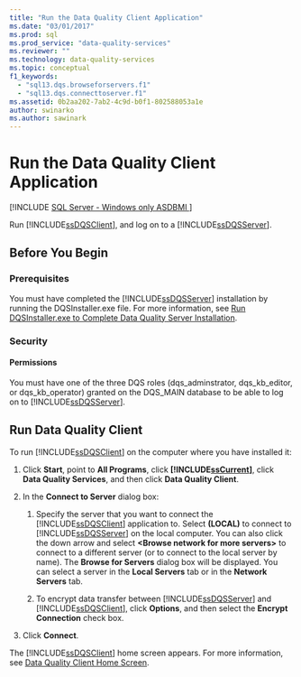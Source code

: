 ```yaml
---
title: "Run the Data Quality Client Application"
ms.date: "03/01/2017"
ms.prod: sql
ms.prod_service: "data-quality-services"
ms.reviewer: ""
ms.technology: data-quality-services
ms.topic: conceptual
f1_keywords: 
  - "sql13.dqs.browseforservers.f1"
  - "sql13.dqs.connecttoserver.f1"
ms.assetid: 0b2aa202-7ab2-4c9d-b0f1-802588053a1e
author: swinarko
ms.author: sawinark
---
```

# Run the Data Quality Client Application

[!INCLUDE [SQL Server - Windows only ASDBMI  ](../includes/applies-to-version/sql-windows-only-asdbmi.md)]

  Run [!INCLUDE[ssDQSClient](../includes/ssdqsclient-md.md)], and log on to a [!INCLUDE[ssDQSServer](../includes/ssdqsserver-md.md)].  
  
##  <a name="BeforeYouBegin"></a> Before You Begin  
  
###  <a name="Prerequisites"></a> Prerequisites  
 You must have completed the [!INCLUDE[ssDQSServer](../includes/ssdqsserver-md.md)] installation by running the DQSInstaller.exe file. For more information, see [Run DQSInstaller.exe to Complete Data Quality Server Installation](../data-quality-services/install-windows/run-dqsinstaller-exe-to-complete-data-quality-server-installation.md).  
  
###  <a name="Security"></a> Security  
  
####  <a name="Permissions"></a> Permissions  
 You must have one of the three DQS roles (dqs_adminstrator, dqs_kb_editor, or dqs_kb_operator) granted on the DQS_MAIN database to be able to log on to [!INCLUDE[ssDQSServer](../includes/ssdqsserver-md.md)].  
  
##  <a name="Run"></a> Run Data Quality Client  
 To run [!INCLUDE[ssDQSClient](../includes/ssdqsclient-md.md)] on the computer where you have installed it:  
  
1.  Click **Start**, point to **All Programs**, click **[!INCLUDE[ssCurrent](../includes/sscurrent-md.md)]**, click **Data Quality Services**, and then click **Data Quality Client**.  
  
2.  In the **Connect to Server** dialog box:  
  
    1.  Specify the server that you want to connect the [!INCLUDE[ssDQSClient](../includes/ssdqsclient-md.md)] application to. Select **(LOCAL)** to connect to [!INCLUDE[ssDQSServer](../includes/ssdqsserver-md.md)] on the local computer. You can also click the down arrow and select **\<Browse network for more servers>** to connect to a different server (or to connect to the local server by name). The **Browse for Servers** dialog box will be displayed. You can select a server in the **Local Servers** tab or in the **Network Servers** tab.  
  
    2.  To encrypt data transfer between [!INCLUDE[ssDQSServer](../includes/ssdqsserver-md.md)] and [!INCLUDE[ssDQSClient](../includes/ssdqsclient-md.md)], click **Options**, and then select the **Encrypt Connection** check box.  
  
3.  Click **Connect**.  
  
 The [!INCLUDE[ssDQSClient](../includes/ssdqsclient-md.md)] home screen appears. For more information, see [Data Quality Client Home Screen](../data-quality-services/data-quality-client-home-screen.md).  
  
  
